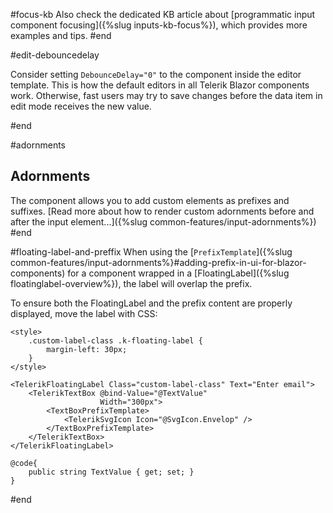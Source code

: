 #focus-kb
Also check the dedicated KB article about [programmatic input component focusing]({%slug inputs-kb-focus%}), which provides more examples and tips.
#end

#edit-debouncedelay

Consider setting `DebounceDelay="0"` to the component inside the editor template. This is how the default editors in all Telerik Blazor components work. Otherwise, fast users may try to save changes before the data item in edit mode receives the new value.

#end

#adornments
## Adornments

The component allows you to add custom elements as prefixes and suffixes. [Read more about how to render custom adornments before and after the input element...]({%slug common-features/input-adornments%})
#end

#floating-label-and-preffix
When using the [`PrefixTemplate`]({%slug common-features/input-adornments%}#adding-prefix-in-ui-for-blazor-components) for a component wrapped in a [FloatingLabel]({%slug floatinglabel-overview%}), the label will overlap the prefix.

To ensure both the FloatingLabel and the prefix content are properly displayed, move the label with CSS:

````CSHTML
<style>
    .custom-label-class .k-floating-label {
        margin-left: 30px;
    }
</style>

<TelerikFloatingLabel Class="custom-label-class" Text="Enter email">
    <TelerikTextBox @bind-Value="@TextValue"
                    Width="300px">
        <TextBoxPrefixTemplate>
            <TelerikSvgIcon Icon="@SvgIcon.Envelop" />
        </TextBoxPrefixTemplate>
    </TelerikTextBox>
</TelerikFloatingLabel>

@code{
    public string TextValue { get; set; }
}
````
#end